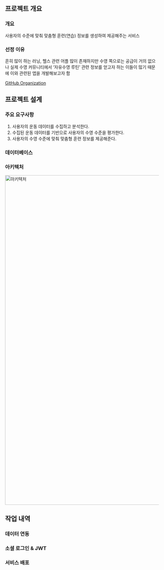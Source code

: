 ## 프로젝트 개요

### 개요

사용자의 수준에 맞춰 맞춤형 훈련(연습) 정보를 생성하여 제공해주는 서비스

### 선정 이유

흔히 많이 하는 러닝, 헬스 관련 어플 많이 존재하지만 수영 쪽으로는 공급이 거의 없으나 실제 수영 커뮤니티에서 ‘자유수영 루틴’ 관련 정보를 얻고자 하는 이들이 많기 때문에 이와 관련된 앱을 개발해보고자 함

[GitHub Organization](https://github.com/SwimmingTutor)

## 프로젝트 설계

### 주요 요구사항

1. 사용자의 운동 데이터를 수집하고 분석한다.
2. 수집된 운동 데이터를 기반으로 사용자의 수영 수준을 평가한다.
3. 사용자의 수영 수준에 맞춰 맞춤형 훈련 정보를 제공해준다.

### 데이터베이스

### 아키텍처
<img width="1078" alt="아키텍처" src="https://github.com/user-attachments/assets/4d69f78d-a120-4223-b026-143fc53861c5">

## 작업 내역

### 데이터 연동

### 소셜 로그인 & JWT

### 서비스 배포

